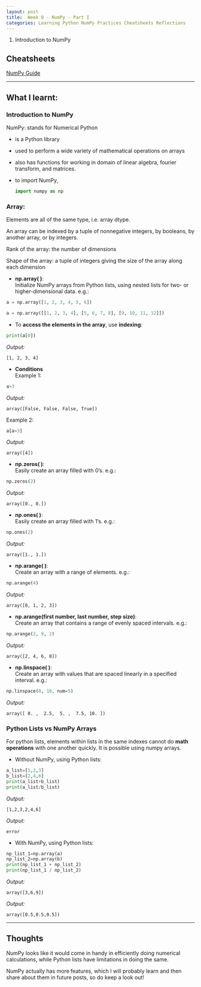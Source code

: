 ```yaml
---
layout: post
title:  Week 8 - NumPy - Part I
categories: Learning Python NumPy Practices Cheatsheets Reflections
---
```


1. Introduction to NumPy  

## Cheatsheets

[NumPy Guide](https://numpy.org/doc/stable/user/absolute_beginners.html)

---

## What I learnt:  

### Introduction to NumPy  
  
NumPy: stands for Numerical Python  
- is a Python library    
- used to perform a wide variety of mathematical operations on arrays  
- also has functions for working in domain of linear algebra, fourier transform, and matrices.  
- to import NumPy,  

    ```python
    import numpy as np
    ```

### Array:  

Elements are all of the same type, i.e. array dtype.  

An array can be indexed by a tuple of nonnegative integers, by booleans, by another array, or by integers.  

Rank of the array: the number of dimensions  

Shape of the array: a tuple of integers giving the size of the array along each dimension   

- **np.array( )**:  
Initialize NumPy arrays from Python lists, using nested lists for two- or higher-dimensional data. e.g.:  
```python
a = np.array([1, 2, 3, 4, 5, 6])
```
```python  
a = np.array([[1, 2, 3, 4], [5, 6, 7, 8], [9, 10, 11, 12]])
```  
- To **access the elements in the array**, use **indexing**:  
```python
print(a[0])
```  
_Output:_
```
[1, 2, 3, 4]
```  
- **Conditions**  
Example 1:
```python
a>3
```  
_Output:_
```
array([False, False, False, True])
```  
Example 2:
```python
a[a>3]
```  
_Output:_
```
array([4])
```
- **np.zeros( )**:  
Easily create an array filled with 0’s. e.g.:
```python
np.zeros(2)
```  
_Output:_
```
array([0., 0.])
```  
- **np.ones( )**:  
Easily create an array filled with 1’s. e.g.:
```python
np.ones(2)
```  
_Output:_
```
array([1., 1.])
```  
- **np.arange( )**:  
Create an array with a range of elements. e.g.:
```python
np.arange(4)
```  
_Output:_
```
array([0, 1, 2, 3])
```  
- **np.arange(first number, last number, step size)**:  
Create an array that contains a range of evenly spaced intervals. e.g.:
```python
np.arange(2, 9, 2)
```  
_Output:_
```
array([2, 4, 6, 8])
```  
- **np.linspace( )**:  
Create an array with values that are spaced linearly in a specified interval. e.g.:
```python
np.linspace(0, 10, num=5)
```  
_Output:_
```
array([ 0. ,  2.5,  5. ,  7.5, 10. ])
```  

### Python Lists vs NumPy Arrays  

For python lists, elements within lists in the same indexes cannot do **math operations** with one another quickly. It is possible using numpy arrays.  

- Without NumPy, using Python lists:  
```python
a_list=[1,2,3]
b_list=[2,4,6]
print(a_list+b_list)
print(a_list/b_list)
```  
_Output:_
```
[1,2,3,2,4,6]
```  
_Output:_
```
error
```  

- With NumPy, using Python lists:  
```python
np_list_1=np.array(a)
np_list_2=np.array(b)
print(np_list_1 + np_list_2)
print(np_list_1 / np_list_2)
```  
_Output:_
```
array([3,6,9])
```  
_Output:_
```
array([0.5,0.5,0.5])  
```  

---

## Thoughts

NumPy looks like it would come in handy in efficiently doing numerical calculations, while Python lists have limitations in doing the same.  

NumPy actually has more features, which I will probably learn and then share about them in future posts, so do keep a look out!